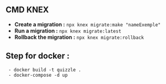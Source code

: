 ## CMD KNEX

- **Create a migration :** `npx knex migrate:make "nameExemple"`
- **Run a migration :** `npx knex migrate:latest`
- **Rollback the migration :** `npx knex migrate:rollback`

## Step for docker : 
```
 - docker build -t quizzle .
 - docker-compose -d up
```